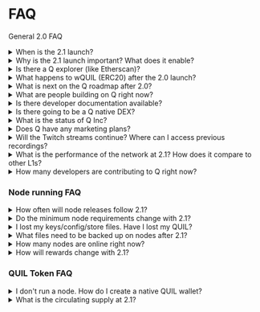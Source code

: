 # FAQ

General 2.0 FAQ

<details>

<summary>When is the 2.1 launch?</summary>

ETA is early Q1 2025.

</details>

<details>

<summary>Why is the 2.1 launch important? What does it enable?</summary>

It is important of many ways with some of the key highlights being:

* It enables the development of apps/tokens
* It completes the key privacy features of QUIL

</details>

<details>

<summary>Is there a Q explorer (like Etherscan)?</summary>

[Official Dashboard](https://dashboard.quilibrium.com/)\
[Unofficial Explorer built by Qrim](https://qrim.io/)

</details>

<details>

<summary>What happens to wQUIL (ERC20) after the 2.0 launch?</summary>

wQUIL will remain active and transferrable/tradable as it is today. QUIL holders will continue to be able to bridge to wQUIL as they wish, and wQUIL holders will be able to bridge back to native QUIL with the 2.0 launch.

</details>

<details>

<summary>What is next on the Q roadmap after 2.0?</summary>

After the 2.0 launch, the focus will be building out developer documentation and the fundamental services of the Internet that people enjoy such as file storage (i.e., S3), executable code, and domain services.

</details>

<details>

<summary>What are people building on Q right now?</summary>

Not everything is ready to share publicly just yet but several public community projects include collectables/NFTs, node managers, Quorum (flagship demo app, Discord alternative) and decentralized exchanges.

</details>

<details>

<summary>Is there developer documentation available?</summary>

There is some, but more will be coming when Cassie can shift focus post-2.0 launch. This documentation is available in the Labs and docs tabs on Quilibrium.com, and some videos that Cassie has streamed. [YouTube Playlist](https://www.youtube.com/watch?v=eZ6oRyMAB3c\&list=PLnhsXXDZIsK7CTdt14TM9fo9KcT3GzPRf) Twitch

</details>

<details>

<summary>Is there going to be a Q native DEX?</summary>

Absolutely :wink:

</details>

<details>

<summary>What is the status of Q Inc?</summary>

It's a registered C Corporation in Delaware. Funding wise, the seed round is still in progress, but Cassie can't mention much detail on this until it concludes in some form.

</details>

<details>

<summary>Does Q have any marketing plans?</summary>

Marketing and hiring starts after the 2.1 launch, when the Q Inc funding round comes to an end.

</details>

<details>

<summary>Will the Twitch streams continue? Where can I access previous recordings?</summary>

Previous recordings are available here: [Collection of Video Links - General - Quilibrium Forum](https://forum.quilibrium.com/t/collection-of-video-links/302)\
The streams will continue depending on the founder availability, but there is no fixed schedule.

</details>

<details>

<summary>What is the performance of the network at 2.1? How does it compare to other L1s?</summary>

Part of the test suite actively being drilled through in the release process for 2.0 is security related, another part is performance related. When this has concluded, we will have firm numbers and call outs for places of improvement in subsequent updates.

See also [how-fast-is-quilibrium.md](diving-into-quilibrium/how-fast-is-quilibrium.md "mention")

</details>

<details>

<summary>How many developers are contributing to Q right now?</summary>

Cassie Heart is the primary maintainer (hence the colloquial "BDFL" joke), but there are devs who have contributed huge parts to the protocol, such as the Rust VDF implementation and some consensus bug fixes.

</details>

### Node running FAQ

<details>

<summary>How often will node releases follow 2.1?</summary>

Quilibrium will move into a longer quarterly release cycle after 2.1, barring bugfixes.

</details>

<details>

<summary>Do the minimum node requirements change with 2.1?</summary>

No. 4 dedicated cores, 8GB of RAM remains the recommended minimum. Rewards scale with hardware performance.

</details>

<details>

<summary>I lost my keys/config/store files. Have I lost my QUIL?</summary>

It depends. If you were operating after v1.4.19, you will need your store directory along with the keys and config yml files to access your QUIL. Prior to that, only the keys and config were required. If you only have the config file, you may be able to regenerate the key file, but this is only for pre 1.4.19. If you do not have the config file, there is no way to recover the QUIL.

</details>

<details>

<summary>What files need to be backed up on nodes after 2.1?</summary>

You should continue to backup the entire \~/ceremonyclient/node/.config directory as before (note the "." in config). This will ensure access to your QUIL and keep your priority rank as a prover.

</details>

<details>

<summary>How many nodes are online right now?</summary>

Rough approximation of node count can be seen here: [https://dashboard.quilibrium.com](https://dashboard.quilibrium.com)

</details>

<details>

<summary>How will rewards change with 2.1?</summary>

The network will operate under the full Proof of Meaningful Work reward basis, where prover rings factor in on earnings rate. A full explainer on this is near the end of [Quilibrium Blog | Proof of Meaningful Work](https://quilibrium.com/blog/proof-of-meaningful-work).

</details>

### QUIL Token FAQ

<details>

<summary>I don't run a node. How do I create a native QUIL wallet?</summary>

There isn't a wallet per-say. You have an Account and that account owns tokens. Your account is created/set up using Passkeys which is handled by your browser and each application.

</details>

<details>

<summary>What is the circulating supply at 2.1?</summary>

Approximately 1.2 billion (minus an estimated 50 to 100 million lost from missing backups and lost vouchers)

</details>
